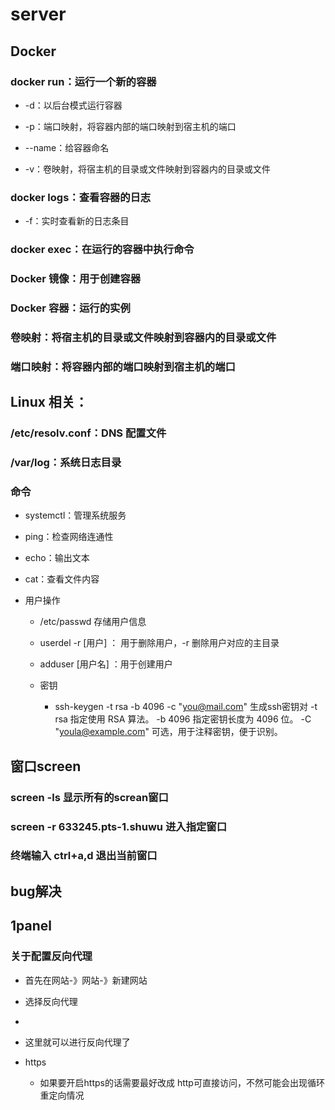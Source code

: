 # server

## Docker 

### docker run：运行一个新的容器

- -d：以后台模式运行容器

- -p：端口映射，将容器内部的端口映射到宿主机的端口

- --name：给容器命名

- -v：卷映射，将宿主机的目录或文件映射到容器内的目录或文件

### docker logs：查看容器的日志

- -f：实时查看新的日志条目

### docker exec：在运行的容器中执行命令

### Docker 镜像：用于创建容器

### Docker 容器：运行的实例

### 卷映射：将宿主机的目录或文件映射到容器内的目录或文件

### 端口映射：将容器内部的端口映射到宿主机的端口

## Linux 相关：

### /etc/resolv.conf：DNS 配置文件

### /var/log：系统日志目录

### 命令

- systemctl：管理系统服务

- ping：检查网络连通性

- echo：输出文本

- cat：查看文件内容

- 用户操作

	- /etc/passwd 存储用户信息

	- userdel -r  [用户] ： 用于删除用户，-r 删除用户对应的主目录

	- adduser [用户名] ：用于创建用户

	- 密钥

		- ssh-keygen -t rsa -b 4096 -c "you@mail.com" 
生成ssh密钥对
-t rsa 指定使用 RSA 算法。
-b 4096 指定密钥长度为 4096 位。
-C "youla@example.com" 可选，用于注释密钥，便于识别。

## 窗口screen

### screen -ls 显示所有的screan窗口

### screen -r 633245.pts-1.shuwu 进入指定窗口

### 终端输入 ctrl+a,d 退出当前窗口

## bug解决

###  

## 1panel

### 关于配置反向代理

- 首先在网站-》网站-》新建网站

- 选择反向代理

-  

- 这里就可以进行反向代理了

- https

	- 如果要开启https的话需要最好改成 http可直接访问，不然可能会出现循环重定向情况

